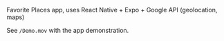 Favorite Places app, uses React Native + Expo + Google API (geolocation, maps)

See `/Demo.mov` with the app demonstration.
